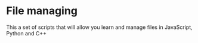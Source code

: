 # File managing

This a set of scripts that will allow you learn and manage files in JavaScript, Python and C++
